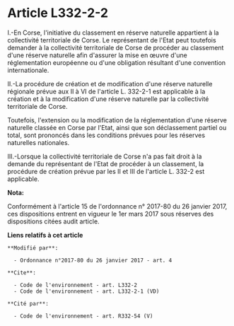 # Article L332-2-2

I.-En Corse, l'initiative du classement en réserve naturelle appartient à la collectivité territoriale de Corse. Le
représentant de l'Etat peut toutefois demander à la collectivité territoriale de Corse de procéder au classement d'une
réserve naturelle afin d'assurer la mise en œuvre d'une réglementation européenne ou d'une obligation résultant d'une
convention internationale. 

II.-La procédure de création et de modification d'une réserve naturelle régionale prévue aux II à VI de l'article L. 332-2-1
est applicable à la création et à la modification d'une réserve naturelle par la collectivité territoriale de Corse. 

Toutefois, l'extension ou la modification de la réglementation d'une  réserve naturelle classée en Corse par l'Etat, ainsi
que son  déclassement partiel ou total, sont prononcés dans les conditions  prévues pour les réserves naturelles nationales.

III.-Lorsque la collectivité territoriale de Corse n'a pas fait droit à la demande du représentant de l'Etat de procéder à un
classement, la procédure de création prévue par les II et III de l'article L. 332-2 est applicable.

**Nota:**

Conformément à l'article 15 de l'ordonnance n° 2017-80 du 26 janvier 2017, ces dispositions entrent en vigueur le 1er mars
2017 sous réserves des dispositions citées audit article.

**Liens relatifs à cet article**

	**Modifié par**:

	  - Ordonnance n°2017-80 du 26 janvier 2017 - art. 4

	**Cite**:

	  - Code de l'environnement - art. L332-2
	  - Code de l'environnement - art. L332-2-1 (VD)

	**Cité par**:

	  - Code de l'environnement - art. R332-54 (V)
